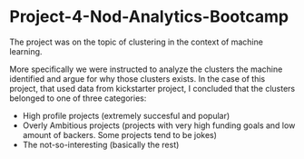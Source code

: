 # Project-4-Nod-Analytics-Bootcamp
The project was on the topic of clustering in the context of machine learning.

More specifically we were instructed to analyze the clusters the machine identified and argue for why those clusters exists. In the case of this project, that used data from kickstarter project, I concluded that the clusters belonged to one of three categories:

* High profile projects (extremely succesful and popular)
* Overly Ambitious projects (projects with very high funding goals and low amount of backers. Some projects tend to be jokes)
* The not-so-interesting (basically the rest)
